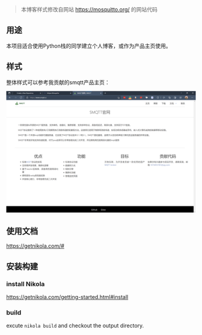 > 本博客样式修改自网站 https://mosquitto.org/ 的网站代码

## 用途

本项目适合使用Python栈的同学建立个人博客，或作为产品主页使用。

## 样式

整体样式可以参考我贡献的smqtt产品主页：

![showcase](.\showcase.png)

## 使用文档

https://getnikola.com/#

## 安装构建

### install Nikola

https://getnikola.com/getting-started.html#install

### build

excute `nikola build` and checkout the output directory.









